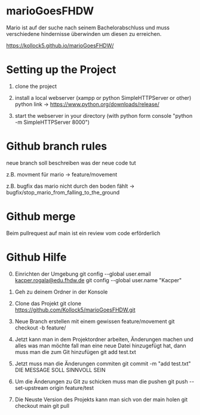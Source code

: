 # marioGoesFHDW

Mario ist auf der suche nach seinem Bachelorabschluss und muss verschiedene hindernisse überwinden um diesen zu erreichen.

https://kollock5.github.io/marioGoesFHDW/

# Setting up the Project

1. clone the project

2. install a local webserver (xampp or python SimpleHTTPServer or other)
 python link -> https://www.python.org/downloads/release/

3. start the webserver in your directory (with python form console "python -m SimpleHTTPServer 8000")

# Github branch rules 

 neue branch soll beschreiben was der neue code tut 
 
 z.B. movment für mario -> feature/movement
 
 z.B. bugfix das mario nicht durch den boden fählt -> bugfix/stop_mario_from_falling_to_the_ground
 
 # Github merge
 
 Beim pullrequest auf main ist ein review vom code erförderlich
 
 # Github Hilfe
 
 0. Einrichten der Umgebung
 git config --global user.email kacper.rogala@edu.fhdw.de
 git config --global user.name "Kacper"
 
 1. Geh zu deinem Ordner in der Konsole
 
 2. Clone das Projekt
 git clone https://github.com/Kollock5/marioGoesFHDW.git
 
 3. Neue Branch erstellen mit einem gewissen feature/movement
 git checkout -b feature/<feature name>
 
 4. Jetzt kann man in dem Projektordner arbeiten, Änderungen machen und alles was man möchte
 fall man eine neue Datei hinzugefügt hat, dann muss man die zum Git hinzufügen
 git add test.txt
 
 5. Jetzt muss man die Änderungen commiten 
 git commit -m "add test.txt"
 DIE MESSAGE SOLL SINNVOLL SEIN
 
 6. Um die Änderungen zu Git zu schicken muss man die pushen
 git push --set-upstream origin feature/test
 
 7. Die Neuste Version des Projekts kann man sich von der main holen
 git checkout main
 git pull
 
